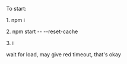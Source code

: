 <p>To start:</p>
 <p> 1. npm i</p> 
  <p>2. npm start -- --reset-cache</p>
  <p>3. i </p>
<p>wait for load, may give red timeout, that's okay </p>

